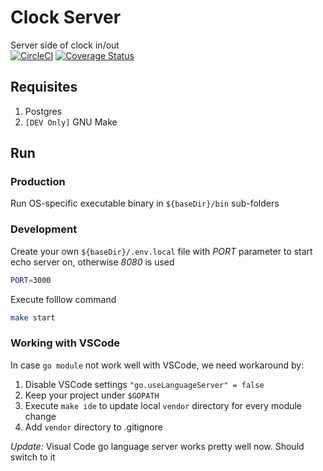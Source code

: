# Clock Server

Server side of clock in/out  
[![CircleCI](https://circleci.com/gh/andodevel/clock_server.svg?style=svg)](https://circleci.com/gh/andodevel/clock_server) [![Coverage Status](https://coveralls.io/repos/github/andodevel/clock_server/badge.svg?branch=master)](https://coveralls.io/github/andodevel/clock_server?branch=master)  

## Requisites

1. Postgres  
2. `[DEV Only]` GNU Make  

## Run

### Production

Run OS-specific executable binary in `${baseDir}/bin` sub-folders  

### Development

Create your own `${baseDir}/.env.local` file  with *PORT* parameter to start echo server on, otherwise *8080* is used  

```sh
PORT=3000
```  

Execute folllow command  

```sh
make start
```

### Working with VSCode

In case `go module` not work well with VSCode, we need workaround by:  

1. Disable VSCode settings `"go.useLanguageServer" = false`  
2. Keep your project under `$GOPATH`  
3. Execute `make ide` to update local `vendor` directory for every module change  
4. Add `vendor` directory to .gitignore  
  
*Update:* Visual Code go language server works pretty well now. Should switch to it  